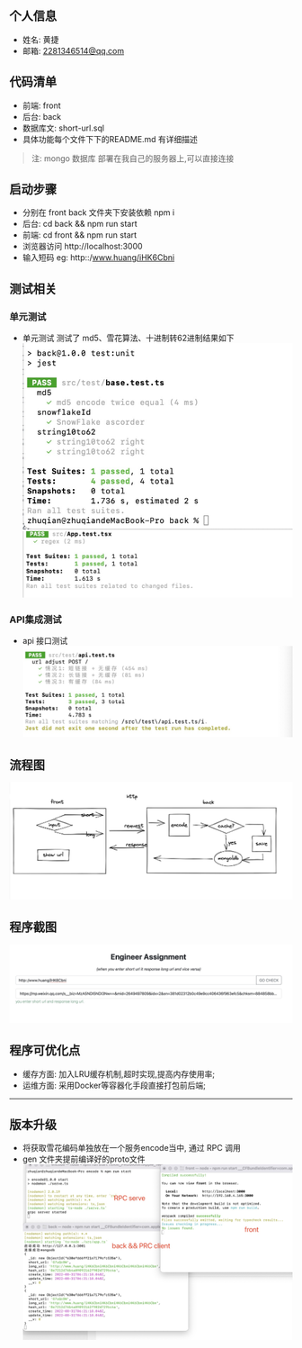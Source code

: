 
## 个人信息
- 姓名: 黄捷
- 邮箱: 2281346514@qq.com

## 代码清单
- 前端: front
- 后台: back
- 数据库文: short-url.sql
- 具体功能每个文件下下的README.md 有详细描述
> 注: mongo 数据库 部署在我自己的服务器上,可以直接连接

## 启动步骤
- 分别在  front back 文件夹下安装依赖 npm i
- 后台: cd back && npm run start
- 前端: cd front && npm run start
- 浏览器访问 http://localhost:3000
- 输入短码 eg: http::/www.huang/iHK6Cbni

## 测试相关
### 单元测试
- 单元测试 测试了 md5、雪花算法、十进制转62进制结果如下
![alt back 单元测试](1661421673445.jpg)
![alt front 单元测试](./1661476588511.jpg)

### API集成测试
- api 接口测试
![alt 接口测试](./1661426847553.jpg)

## 流程图
![alt 流程图](./WX20220824-194811%402x.png)

## 程序截图
![alt 程序截图](./1661427362679.jpg)

## 程序可优化点
- 缓存方面: 加入LRU缓存机制,超时实现,提高内存使用率;
- 运维方面: 采用Docker等容器化手段直接打包前后端;


---

## 版本升级
- 将获取雪花编码单独放在一个服务encode当中, 通过 RPC 调用
- gen 文件夹提前编译好的proto文件
![alt 程序截图](./1661927201874.jpg)